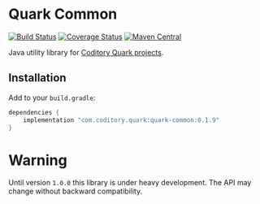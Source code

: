 # Quark Common

[![Build Status](https://github.com/coditory/quark-common/workflows/Build/badge.svg)](https://github.com/coditory/quark-common/actions?query=workflow%3ABuild)
[![Coverage Status](https://coveralls.io/repos/github/coditory/quark-common/badge.svg)](https://coveralls.io/github/coditory/quark-common)
[![Maven Central](https://maven-badges.herokuapp.com/maven-central/com.coditory.quark/quark-common/badge.svg)](https://mvnrepository.com/artifact/com.coditory.quark/quark-common)

Java utility library for [Coditory Quark projects](https://github.com/topics/coditory-quark).

## Installation
Add to your `build.gradle`:

```gradle
dependencies {
    implementation "com.coditory.quark:quark-common:0.1.9"
}
```

# Warning
Until version `1.0.0` this library is under heavy development.
The API may change without backward compatibility.
